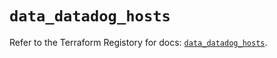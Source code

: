 # `data_datadog_hosts`

Refer to the Terraform Registory for docs: [`data_datadog_hosts`](https://registry.terraform.io/providers/datadog/datadog/3.26.0/docs/data-sources/hosts).
